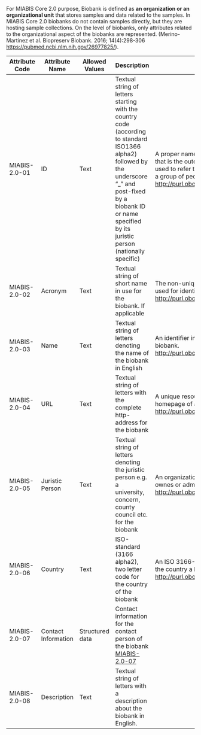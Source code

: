For MIABIS Core 2.0 purpose, Biobank is defined as **an organization or an organizational unit** that stores samples and data related to the samples. In MIABIS Core 2.0 biobanks do not contain samples directly, but they are hosting sample collections. On the level of biobanks, only attributes related to the organizational aspect of the biobanks are represented. (Merino-Martinez et al. Biopreserv Biobank. 2016; 14(4):298-306 https://pubmed.ncbi.nlm.nih.gov/26977825/). 

| Attribute Code | Attribute Name | Allowed Values | Description | Ontology
|---|---|---|---|---|
| MIABIS-2.0-01 | ID | Text | Textual string of letters starting with the country code (according to standard ISO1366 alpha2) followed by the underscore “_” and post-fixed by a biobank ID or name specified by its juristic person (nationally specific)| A proper name is an information content entity that is the outcome of a dubbing process and is used to refer to one instance of entity shared by a group of people to refer to that individual entity. http://purl.obolibrary.org/obo/IAO_0020000|
| MIABIS-2.0-02 | Acronym | Text | Textual string of short name in use for the biobank. If applicable| The non-unique initials or abbreviated name used for identification. http://purl.obolibrary.org/obo/NCIT_C93495 |
| MIABIS-2.0-03 | Name | Text | Textual string of letters denoting the name of the biobank in English| An identifier in natural language referring to a biobank. http://purl.obolibrary.org/obo/OMIABIS_0000003|
| MIABIS-2.0-04 | URL | Text | Textual string of letters with the complete http-address for the biobank| A unique resource locator referring to the homepage of a biobank. http://purl.obolibrary.org/obo/OMIABIS_0000020|
| MIABIS-2.0-05 | Juristic Person | Text | Textual string of letters denoting the juristic person e.g. a university, concern, county council etc. for the biobank| An organization bearing legal personality that ownes or adminstrates a biobank. http://purl.obolibrary.org/obo/OMIABIS_0000010|
| MIABIS-2.0-06 | Country | Text | ISO-standard (3166 alpha2), two letter code for the country of the biobank| An ISO 3166-1 alpha-2 code that designates the country a biobank is located in. http://purl.obolibrary.org/obo/OMIABIS_0000045 |
| MIABIS-2.0-07 | Contact Information | Structured data | Contact information for the contact person of the biobank [MIABIS-2.0-07](https://github.com/BBMRI-ERIC/miabis/blob/master/Structured-data-and-lists.md#contact-information)| 
| MIABIS-2.0-08 | Description | Text | Textual string of letters with a description about the biobank in English.| 
